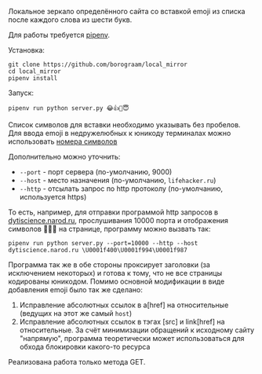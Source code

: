 Локальное зеркало определённого сайта со вставкой emoji из списка после каждого слова из шести букв.

Для работы требуется [pipenv](https://github.com/pypa/pipenv#installation).

Установка:
```
git clone https://github.com/borograam/local_mirror
cd local_mirror
pipenv install
```

Запуск:
```
pipenv run python server.py 😂👍🙈😇
```
Список символов для вставки необходимо указывать без пробелов. 
Для ввода emoji в недружелюбных к юникоду терминалах можно использовать [номера символов](http://www.unicode.org/emoji/charts/full-emoji-list.html)

Дополнительно можно уточнить:
* `--port` - порт сервера (по-умолчанию, 9000)
* `--host` - место назначения (по-умолчанию, `lifehacker.ru`)
* `--http` - отсылать запрос по http протоколу (по-умолчанию, используется https)

То есть, например, для отправки программой http запросов в [dytiscience.narod.ru](http://dytiscience.narod.ru), прослушивания 10000 порта и отображения символов 🐀🦔🦇 на странице, программу можно вызвать так:
```
pipenv run python server.py --port=10000 --http --host dytiscience.narod.ru \U0001f400\U0001f994\U0001f987
```

Программа так же в обе стороны проксирует заголовки (за исключением некоторых) и готова к тому, что не все страницы кодированы юникодом.
Помимо основной модификации в виде добавления emoji было так же сделано:
1. Исправление абсолютных ссылок в a[href] на относительные (ведущих на этот же самый `host`)
1. Исправление абсолютных ссылок в тэгах [src] и link[href] на относительные. За счёт минимизации обращений к исходному сайту "напрямую", программа теоретически может использоваться для обхода блокировки какого-то ресурса

Реализована работа только метода GET.